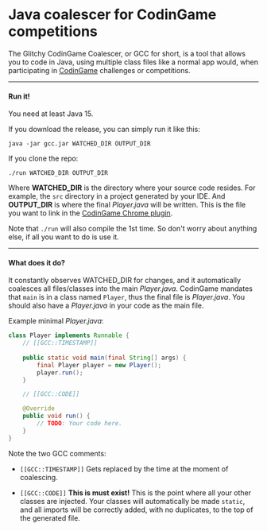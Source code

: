 # Java coalescer for CodinGame competitions

The Glitchy CodinGame Coalescer, or GCC for short, is a tool
that allows you to code in Java, using multiple class files like
a normal app would, when participating in
[CodinGame](https://www.codingame.com/) challenges or
competitions.

---
#### Run it!

You need at least Java 15.

If you download the release, you can simply run it like this:

    java -jar gcc.jar WATCHED_DIR OUTPUT_DIR

If you clone the repo:

    ./run WATCHED_DIR OUTPUT_DIR

Where **WATCHED_DIR** is the directory where your source code
resides. For example, the `src` directory in a project generated
by your IDE. And **OUTPUT_DIR** is where the final *Player.java*
will be written. This is the file you want to link in the
[CodinGame Chrome plugin](https://www.codingame.com/forum/t/codingame-sync-beta/614).

Note that `./run` will also compile the 1st time. So don't worry
about anything else, if all you want to do is use it.

---
#### What does it do?

It constantly observes WATCHED_DIR for changes, and it
automatically coalesces all files/classes into the main
*Player.java*. CodinGame mandates that `main` is in a class named
`Player`, thus the final file is *Player.java*. You should also
have a *Player.java* in your code as the main file.

Example minimal *Player.java*:

```java
class Player implements Runnable {
    // [[GCC::TIMESTAMP]]
    
    public static void main(final String[] args) {
        final Player player = new Player();
        player.run();
    }

    // [[GCC::CODE]]

    @Override
    public void run() {
        // TODO: Your code here.
    }
}
```

Note the two GCC comments:

* `[[GCC::TIMESTAMP]]` Gets replaced by the time at the moment of
coalescing.

* `[[GCC::CODE]]` **This is must exist!** This is the point where all your other
classes are injected. Your classes will automatically be made
`static`, and all imports will be correctly added, with no
duplicates, to the top of the generated file.

